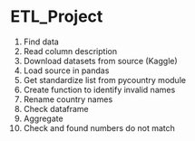 # ETL_Project

1.	Find data
2.	Read column description
3.	Download datasets from source (Kaggle)
4.	Load source in pandas
5.	Get standardize list from pycountry module
6.	Create function to identify invalid names
7.	Rename country names
8.	Check dataframe
9.	Aggregate
10.	Check and found numbers do not match
